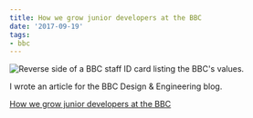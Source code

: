 ```yaml
---
title: How we grow junior developers at the BBC
date: '2017-09-19'
tags:
- bbc
---
```


![Reverse side of a BBC staff ID card listing the BBC's values.](/images/2017-09-19-bbc-id-card.jpg)

I wrote an article for the BBC Design & Engineering blog.

[How we grow junior developers at the BBC](https://medium.com/bbc-design-engineering/how-we-grow-junior-developers-at-the-bbc-dc3054f7e390)
